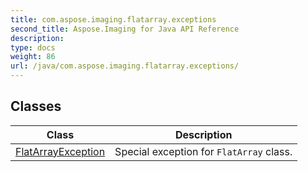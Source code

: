 ```yaml
---
title: com.aspose.imaging.flatarray.exceptions
second_title: Aspose.Imaging for Java API Reference
description: 
type: docs
weight: 86
url: /java/com.aspose.imaging.flatarray.exceptions/
---
```


## Classes

| Class | Description |
| --- | --- |
| [FlatArrayException](../com.aspose.imaging.flatarray.exceptions/flatarrayexception) | Special exception for `FlatArray` class. |
